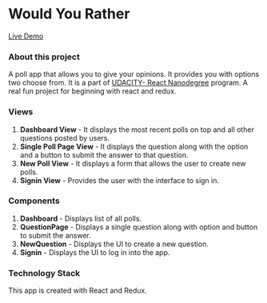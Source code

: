 # Would You Rather

[Live Demo]()

### About this project
A poll app that allows you to give your opinions. It provides you with options two choose from. It is a part of [UDACITY- React Nanodegree](https://www.udacity.com/course/react-nanodegree--nd019) program. A real fun project for beginning with react and redux.

### Views
1. **Dashboard View** - It displays the most recent polls on top and all other questions posted by users.
2. **Single Poll Page View** - It displays the question along with the option and a button to submit the answer to that question.
3. **New Poll View** - It displays a form that allows the user to create new polls.
4. **Signin View** - Provides the user with the interface to sign in.

### Components
1. **Dashboard** - Displays list of all polls.
2. **QuestionPage** - Displays a single question along with option and button to submit the answer.
3. **NewQuestion** - Displays the UI to create a new question.
4. **Signin** - Displays the UI to log in into the app.

### Technology Stack
This app is created with React and Redux.

